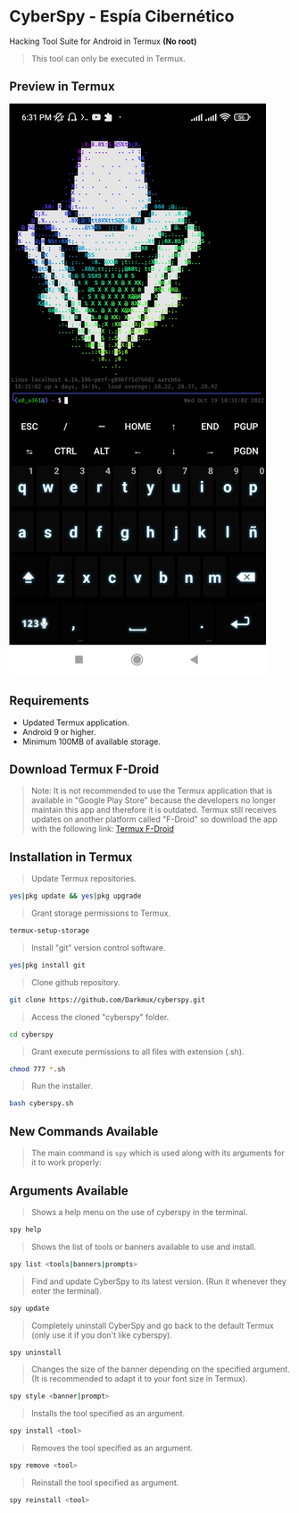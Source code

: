 # CyberSpy - Espía Cibernético
Hacking Tool Suite for Android in Termux **(No root)**
> This tool can only be executed in Termux.
## Preview in Termux
![CyberSpy](https://github.com/Darkmux/cyberspy/blob/main/images/CyberSpy.png)
## Requirements
* Updated Termux application.
* Android 9 or higher.
* Minimum 100MB of available storage.
## Download Termux F-Droid
> Note: It is not recommended to use the Termux application that is available in "Google Play Store" because the developers no longer maintain this app and therefore it is outdated.  Termux still receives updates on another platform called "F-Droid" so download the app with the following link:
[Termux F-Droid](https://f-droid.org/en/packages/com.termux)
## Installation in Termux
> Update Termux repositories.
```bash
yes|pkg update && yes|pkg upgrade
```
> Grant storage permissions to Termux.
```bash
termux-setup-storage
```
> Install "git" version control software.
```bash
yes|pkg install git
```
> Clone github repository.
```bash
git clone https://github.com/Darkmux/cyberspy.git
```
> Access the cloned "cyberspy" folder.
```bash
cd cyberspy
```
> Grant execute permissions to all files with extension (.sh).
```bash
chmod 777 *.sh
```
> Run the installer.
```bash
bash cyberspy.sh
```
## New Commands Available
> The main command is `spy` which is used along with its arguments for it to work properly:
## Arguments Available
> Shows a help menu on the use of cyberspy in the terminal.
```bash
spy help
```
> Shows the list of tools or banners available to use and install.
```bash
spy list <tools|banners|prompts>
```
> Find and update CyberSpy to its latest version.  (Run it whenever they enter the terminal).
```bash
spy update
```
> Completely uninstall CyberSpy and go back to the default Termux (only use it if you don't like cyberspy).
```bash
spy uninstall
```
> Changes the size of the banner depending on the specified argument.  (It is recommended to adapt it to your font size in Termux).
```bash
spy style <banner|prompt>
```
> Installs the tool specified as an argument.
```bash
spy install <tool>
```
> Removes the tool specified as an argument.
```bash
spy remove <tool>
```
> Reinstall the tool specified as argument.
```bash
spy reinstall <tool>
